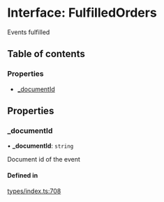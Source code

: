 # Interface: FulfilledOrders

Events fulfilled

## Table of contents

### Properties

- [\_documentId](FulfilledOrders.md#_documentid)

## Properties

### \_documentId

• **\_documentId**: `string`

Document id of the event

#### Defined in

[types/index.ts:708](https://github.com/nevermined-io/components-catalog/blob/cae3a0f/lib/src/types/index.ts#L708)
